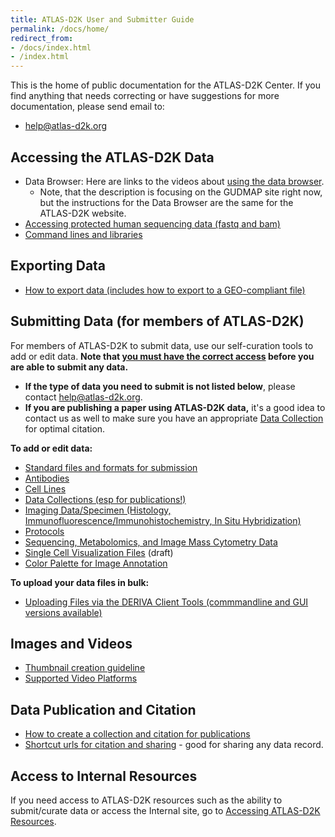 ```yaml
---
title: ATLAS-D2K User and Submitter Guide
permalink: /docs/home/
redirect_from:
- /docs/index.html
- /index.html
---
```


This is the home of public documentation for the ATLAS-D2K Center. If you find anything that needs correcting or have suggestions for more documentation, please send email to:

- [help@atlas-d2k.org](mailto:help@atlas-d2k.org)

## Accessing the ATLAS-D2K Data
- Data Browser: Here are links to the videos about [using the data browser](../using-the-atlas-d2k-data-browser).
  - Note, that the description is focusing on the GUDMAP site right now, but the instructions for the Data Browser are the same for the ATLAS-D2K website.
- [Accessing protected human sequencing data (fastq and bam)](../accessing-human-sequencing-data)
- [Command lines and libraries](../command-lines-and-libraries)

## Exporting Data
- [How to export data (includes how to export to a GEO-compliant file)](../exporting-data)

## Submitting Data (for members of ATLAS-D2K)

For members of ATLAS-D2K to submit data, use our self-curation tools to add or edit data. **Note that [you must have the correct access](../accessing-atlas-resources) before you are able to submit any data.**

- **If the type of data you need to submit is not listed below**, please contact [help@atlas-d2k.org](mailto:help@atlas-d2k.org).
- **If you are publishing a paper using ATLAS-D2K data,** it's a good idea to contact us as well to make sure you have an appropriate [Data Collection](../data-collections) for optimal citation.

**To add or edit data:**
- [Standard files and formats for submission](../standard-files-and-formats-for-submission)
- [Antibodies](../antibodies)
- [Cell Lines](../cell-lines)
- [Data Collections (esp for publications!)](../data-collections)
- [Imaging Data/Specimen (Histology, Immunofluorescence/Immunohistochemistry, In Situ Hybridization)](../specimen-v2)
- [Protocols](../protocols)
- [Sequencing, Metabolomics, and Image Mass Cytometry Data](../submitting-sequencing-data-v3-1)
- [Single Cell Visualization Files](../single-cell-visualization-files) (draft)
- [Color Palette for Image Annotation](../color-palette-for-image-annotation)

**To upload your data files in bulk:**
- [Uploading Files via the DERIVA Client Tools (commmandline and GUI versions available)](../uploading-files-using-deriva-client-tools)


## Images and Videos
- [Thumbnail creation guideline](../thumbnail-creation-guideline)
- [Supported Video Platforms](../available-video-platforms)

## Data Publication and Citation
- [How to create a collection and citation for publications](../how-to-create-a-collection-and-citation-for-publications)
- [Shortcut urls for citation and sharing](../shortcut-urls-for-citation-and-sharing) - good for sharing any data record.

## Access to Internal Resources

If you need access to ATLAS-D2K resources such as the ability to submit/curate data or access the Internal site, go to [Accessing ATLAS-D2K Resources](../accessing-atlas-resources).

